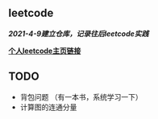 ## leetcode

***2021-4-9建立仓库，记录往后leetcode实践***  

**[个人leetcode主页链接](https://leetcode-cn.com/u/kong-kong-z/)**

## TODO
- 背包问题 （有一本书，系统学习一下）
- 计算图的连通分量
